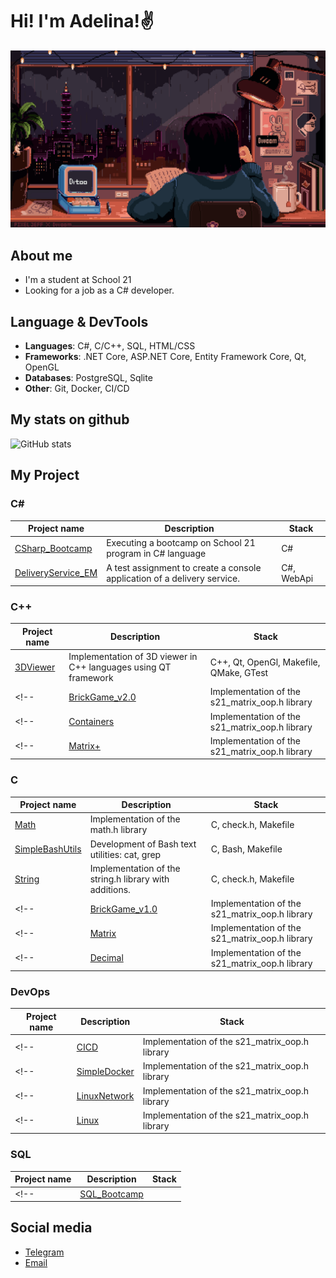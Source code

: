 # Hi! I'm Adelina!✌

![gif-hello](gif/Pixel%20Jeff%20X%20Divoom.gif)

## About me 

- I'm a student at School 21
- Looking for a job as a C# developer.
<!-- - In my free time, I'm studying GameDev -->

## Language & DevTools

- **Languages**: C#, C/C++, SQL, HTML/CSS
- **Frameworks**: .NET Core, ASP.NET Core, Entity Framework Core, Qt, OpenGL
- **Databases**: PostgreSQL, Sqlite
- **Other**: Git, Docker, CI/CD

## My stats on github

![GitHub stats](https://github-readme-stats.vercel.app/api?username=llllenivka&show_icons=true&hide_title=true&count_private=true&hide=prs&theme=radical)
## My Project

### C#
| Project name | Description | Stack       |
|--------------|-------------|-------------|
| [CSharp_Bootcamp](https://github.com/llllenivka/CSharp_Bootcamp)   | Executing a bootcamp on School 21 program in C# language  | C# |
| [DeliveryService_EM](https://github.com/llllenivka/DeliveryService_EM)  | A test assignment to create a console application of a delivery service.  | C#, WebApi  |

### C++
| Project name | Description | Stack       |
|--------------|-------------|-------------|
| [3DViewer](https://github.com/llllenivka/3DViewer) | Implementation of 3D viewer in C++ languages using QT framework | C++, Qt, OpenGl, Makefile, QMake, GTest |
<!-- | [BrickGame_v2.0](https://github.com/llllenivka/BrickGame_v2.0) | Implementation of the s21_matrix_oop.h library | C++ | -->
<!-- | [Containers](https://github.com/llllenivka/Containers) | Implementation of the s21_matrix_oop.h library | C++ | -->
<!-- | [Matrix+](https://github.com/llllenivka/Matrix+) | Implementation of the s21_matrix_oop.h library | C++ | -->



### C
| Project name | Description | Stack       |
|--------------|-------------|-------------|
| [Math](https://github.com/llllenivka/Math) | Implementation of the math.h library | C, check.h, Makefile |
| [SimpleBashUtils](https://github.com/llllenivka/SimpleBashUtils) | Development of Bash text utilities: cat, grep | C, Bash, Makefile |
| [String](https://github.com/llllenivka/String) | Implementation of the string.h library with additions. | C, check.h, Makefile |
<!-- | [BrickGame_v1.0](https://github.com/llllenivka/BrickGame_v1.0) | Implementation of the s21_matrix_oop.h library | C | -->
<!-- | [Matrix](https://github.com/llllenivka/Matrix) | Implementation of the s21_matrix_oop.h library | C | -->
<!-- | [Decimal](https://github.com/llllenivka/Decimal) | Implementation of the s21_matrix_oop.h library | C | -->



### DevOps
| Project name | Description | Stack       |
|--------------|-------------|-------------|
<!-- | [CICD](https://github.com/llllenivka/CICD) | Implementation of the s21_matrix_oop.h library | C | -->
<!-- | [SimpleDocker](https://github.com/llllenivka/SimpleDocker) | Implementation of the s21_matrix_oop.h library | C | -->
<!-- | [LinuxNetwork](https://github.com/llllenivka/LinuxNetwork) | Implementation of the s21_matrix_oop.h library | C | -->
<!-- | [Linux](https://github.com/llllenivka/Linux) | Implementation of the s21_matrix_oop.h library | C | -->

### SQL
| Project name | Description | Stack       |
|--------------|-------------|-------------|
<!-- | [SQL_Bootcamp](https://github.com/llllenivka/SQL_Bootcamp)|  | PostgreSQL| -->

##  Social media

<!-- добавить лидкод -->
- [Telegram](https://t.me/eflorentia)
- [Email](mailto:a.sharafutdinovva@gmail.com)


